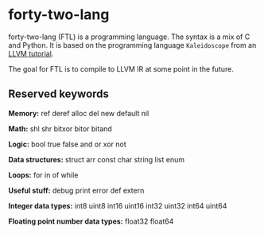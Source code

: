 # forty-two-lang

forty-two-lang (FTL) is a programming language. The syntax is a mix of C and Python.
It is based on the programming language `Kaleidoscope` from an
[LLVM tutorial](https://llvm.org/docs/tutorial/MyFirstLanguageFrontend/index.html).

The goal for FTL is to compile to LLVM IR at some point in the future.

## Reserved keywords

**Memory:**
ref
deref
alloc
del
new
default
nil

**Math:**
shl
shr
bitxor
bitor
bitand

**Logic:**
bool
true
false
and
or
xor
not

**Data structures:**
struct
arr
const
char
string
list
enum

**Loops:**
for
in
of
while

**Useful stuff:**
debug
print
error
def
extern

**Integer data types:**
int8
uint8
int16
uint16
int32
uint32
int64
uint64

**Floating point number data types:**
float32
float64
